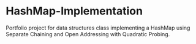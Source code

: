 # HashMap-Implementation

Portfolio project for data structures class implementing a HashMap using Separate Chaining and Open Addressing with Quadratic Probing.
